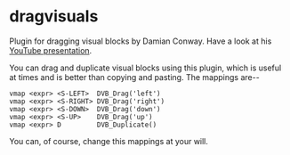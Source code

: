 # dragvisuals
Plugin for dragging visual blocks by Damian Conway. Have a look at his [YouTube presentation](https://www.youtube.com/watch?v=aHm36-na4-4).

You can drag and duplicate visual blocks using this plugin, which is useful at times and is better than copying and pasting.
The mappings are--

    vmap <expr> <S-LEFT>  DVB_Drag('left')
    vmap <expr> <S-RIGHT> DVB_Drag('right')
    vmap <expr> <S-DOWN>  DVB_Drag('down')
    vmap <expr> <S-UP>    DVB_Drag('up')
    vmap <expr> D         DVB_Duplicate()

You can, of course, change this mappings at your will.
